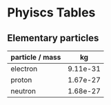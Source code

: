 # Phyiscs Tables
## Elementary particles
| particle / mass  |kg|
|------------|------------|
|electron    |9.11e-31    |
|proton      |1.67e-27    |
|neutron     |1.68e-27    |